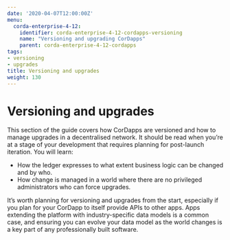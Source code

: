 ```yaml
---
date: '2020-04-07T12:00:00Z'
menu:
  corda-enterprise-4-12:
    identifier: corda-enterprise-4-12-cordapps-versioning
    name: "Versioning and upgrading CorDapps"
    parent: corda-enterprise-4-12-cordapps
tags:
- versioning
- upgrades
title: Versioning and upgrades
weight: 130
---
```



# Versioning and upgrades

This section of the guide covers how CorDapps are versioned and how to manage upgrades in a decentralised network. It should be read when
you’re at a stage of your development that requires planning for post-launch iteration. You will learn:


* How the ledger expresses to what extent business logic can be changed and by who.
* How change is managed in a world where there are no privileged administrators who can force upgrades.

It’s worth planning for versioning and upgrades from the start, especially if you plan for your CorDapp to itself provide APIs to other
apps. Apps extending the platform with industry-specific data models is a common case, and ensuring you can evolve your data model as
the world changes is a key part of any professionally built software.
